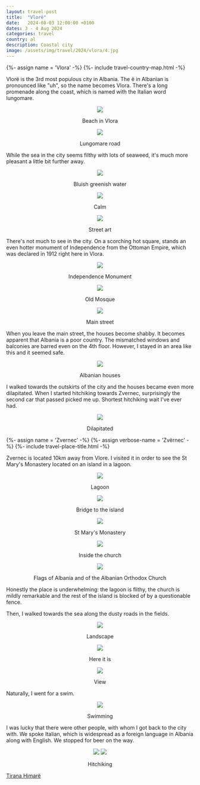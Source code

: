 ```yaml
---
layout: travel-post
title:  "Vlorë"
date:   2024-08-03 12:00:00 +0100
dates: 3 - 4 Aug 2024
categories: travel
country: al
description: Coastal city
image: /assets/img/travel/2024/vlora/4.jpg
---
```


{%- assign name = 'Vlora' -%}
{%- include travel-country-map.html -%}

Vlorë is the 3rd most populous city in Albania. The ë in Albanian is pronounced like "uh", so the name becomes Vlora. There's a long promenade along the coast, which is named with the Italian word lungomare. 
<center>
    <img src="/assets/img/travel/2024/vlora/4.jpg" />
    <p class="image-label">Beach in Vlora</p>
</center>

<center>
    <img src="/assets/img/travel/2024/vlora/1.jpg" />
    <p class="image-label">Lungomare road</p>
</center>

While the sea in the city seems filthy with lots of seaweed, it's much more pleasant a little bit further away.
<center>
    <img src="/assets/img/travel/2024/vlora/6.jpg" />
    <p class="image-label">Bluish greenish water</p>
</center>

<center>
    <img src="/assets/img/travel/2024/vlora/5.jpg" />
    <p class="image-label">Calm</p>
</center>

<center>
    <img src="/assets/img/travel/2024/vlora/7.jpg" />
    <p class="image-label">Street art</p>
</center>

There's not much to see in the city. On a scorching hot square, stands an even hotter monument of Independence from the Ottoman Empire, which was declared in 1912 right here in Vlora. 
<center>
    <img src="/assets/img/travel/2024/vlora/8.jpg" />
    <p class="image-label">Independence Monument</p>
</center>

<center>
    <img src="/assets/img/travel/2024/vlora/9.jpg" />
    <p class="image-label">Old Mosque</p>
</center>

<center>
    <img src="/assets/img/travel/2024/vlora/2.jpg" />
    <p class="image-label">Main street</p>
</center>

When you leave the main street, the houses become shabby. It becomes apparent that Albania is a poor country. The mismatched windows and balconies are barred even on the 4th floor. However, I stayed in an area like this and it seemed safe.
<center>
    <img src="/assets/img/travel/2024/vlora/3.jpg" />
    <p class="image-label">Albanian houses</p>
</center>

I walked towards the outskirts of the city and the houses became even more dilapitated. When I started hitchiking towards Zvernec, surprisingly the second car that passed picked me up. Shortest hitchiking wait I've ever had.
<center>
    <img src="/assets/img/travel/2024/vlora/10.jpg" />
    <p class="image-label">Dilapitated</p>
</center>

{%- assign name = 'Zvernec' -%}
{%- assign verbose-name = 'Zvërnec' -%}
{%- include travel-place-title.html -%}

Zvernec is located 10km away from Vlore. I visited it in order to see the St Mary's Monastery located on an island in a lagoon.
<center>
    <img src="/assets/img/travel/2024/vlora/12.jpg" />
    <p class="image-label">Lagoon</p>
</center>

<center>
    <img src="/assets/img/travel/2024/vlora/11.jpg" />
    <p class="image-label">Bridge to the island</p>
</center>

<center>
    <img src="/assets/img/travel/2024/vlora/13.jpg" />
    <p class="image-label">St Mary's Monastery</p>
</center>

<center>
    <img src="/assets/img/travel/2024/vlora/14.jpg" />
    <p class="image-label">Inside the church</p>
</center>

<center>
    <img src="/assets/img/travel/2024/vlora/17.jpg" />
    <p class="image-label">Flags of Albania and of the Albanian Orthodox Church</p>
</center>
Honestly the place is underwhelming: the lagoon is flithy, the church is mildly remarkable and the rest of the island is blocked of by a questionable fence.

Then, I walked towards the sea along the dusty roads in the fields.
<center>
    <img src="/assets/img/travel/2024/vlora/18.jpg" />
    <p class="image-label">Landscape</p>
</center>

<center>
    <img src="/assets/img/travel/2024/vlora/21.jpg" />
    <p class="image-label">Here it is</p>
</center>

<center>
    <img src="/assets/img/travel/2024/vlora/16.jpg" />
    <p class="image-label">View</p>
</center>

Naturally, I went for a swim.
<center>
    <img src="/assets/img/travel/2024/vlora/15.jpg" />
    <p class="image-label">Swimming</p>
</center>

I was lucky that there were other people, with whom I got back to the city with. We spoke Italian, which is widespread as a foreign language in Albania along with English. We stopped for beer on the way.
<center>
    <div class="side-by-side">
        <img src="/assets/img/travel/2024/vlora/19.jpg" />
        <img src="/assets/img/travel/2024/vlora/20.jpg" />
    </div>
    <p class="image-label">Hitchiking</p>
</center>

<a class="prev" href="/travel/2024/tirana">
    Tirana
</a>

<a class="next" href="/travel/2024/himara">
    Himarë
</a>
